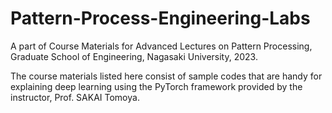 # Pattern-Process-Engineering-Labs
A part of Course Materials for Advanced Lectures on Pattern Processing, Graduate School of Engineering, Nagasaki University, 2023.


The course materials listed here consist of sample codes that are handy for explaining deep learning using the PyTorch framework provided by the instructor, Prof. SAKAI Tomoya.
